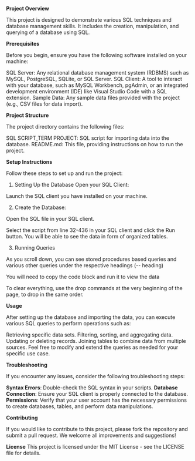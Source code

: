 **Project Overview**

This project is designed to demonstrate various SQL techniques and database management skills. It includes the creation, manipulation, and querying of a database using SQL.

**Prerequisites**

Before you begin, ensure you have the following software installed on your machine:

SQL Server: Any relational database management system (RDBMS) such as MySQL, PostgreSQL, SQLite, or SQL Server.
SQL Client: A tool to interact with your database, such as MySQL Workbench, pgAdmin, or an integrated development environment (IDE) like Visual Studio Code with a SQL extension.
Sample Data: Any sample data files provided with the project (e.g., CSV files for data import).

**Project Structure**

The project directory contains the following files:

SQL SCRIPT_TERM PROJECT: SQL script for importing data into the database.
README.md: This file, providing instructions on how to run the project.

**Setup Instructions**

Follow these steps to set up and run the project:

1. Setting Up the Database
Open your SQL Client:

Launch the SQL client you have installed on your machine.

2. Create the Database:

Open the SQL file in your SQL client.

Select the script from line 32-436 in your SQL client and click the Run button.
You will be able to see the data in form of organized tables.

3. Running Queries

As you scroll down, you can see stored procedures based queries and various other queries under the respective headings (-- heading)

You will need to copy the code block and run it to view the data

To clear everything, use the drop commands at the very beginning of the page, to drop in the same order.

**Usage**

After setting up the database and importing the data, you can execute various SQL queries to perform operations such as:

Retrieving specific data sets.
Filtering, sorting, and aggregating data.
Updating or deleting records.
Joining tables to combine data from multiple sources.
Feel free to modify and extend the queries as needed for your specific use case.

**Troubleshooting**

If you encounter any issues, consider the following troubleshooting steps:

**Syntax Errors**: Double-check the SQL syntax in your scripts.
**Database Connection**: Ensure your SQL client is properly connected to the database.
**Permissions**: Verify that your user account has the necessary permissions to create databases, tables, and perform data manipulations.

**Contributing**

If you would like to contribute to this project, please fork the repository and submit a pull request. We welcome all improvements and suggestions!

**License**
This project is licensed under the MIT License - see the LICENSE file for details.








